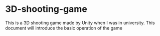 # 3D-shooting-game
This is a 3D shooting game made by Unity when I was in university.
This document will introduce the basic operation of the game
